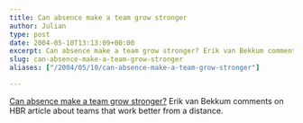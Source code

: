 ```yaml
---
title: Can absence make a team grow stronger
author: Julian
type: post
date: 2004-05-10T13:13:09+00:00
excerpt: Can absence make a team grow stronger? Erik van Bekkum comments on HBR article about teams that work better from a distance.
slug: can-absence-make-a-team-grow-stronger 
aliases: ["/2004/05/10/can-absence-make-a-team-grow-stronger"]

---
```

[Can absence make a team grow stronger?][1] Erik van Bekkum comments on HBR article about teams that work better from a distance.

 [1]: https://www.efios.com/blog/2004/05/05.html#a184